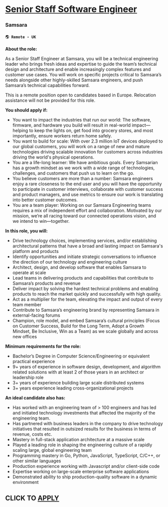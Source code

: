 # [Senior Staff Software Engineer](https://www.remotewlb.com/apply/senior-staff-software-engineer-129230)  
### Samsara  
#### `🌎 Remote - UK`  

**About the role:**

As a Senior Staff Engineer at Samsara, you will be a technical engineering leader who brings fresh ideas and expertise to guide the team’s technical design and architecture and enable increasingly complex features and customer use cases. You will work on specific projects critical to Samsara’s needs alongside other highly-skilled Samsara engineers, and push Samsara’s technical capabilities forward.

This is a remote position open to candidates based in Europe. Relocation assistance will not be provided for this role.

**You should apply if:**

  * You want to impact the industries that run our world: The software, firmware, and hardware you build will result in real-world impact—helping to keep the lights on, get food into grocery stores, and most importantly, ensure workers return home safely.
  * You want to build for scale: With over 2.3 million IoT devices deployed to our global customers, you will work on a range of new and mature technologies driving scalable innovation for customers across industries driving the world's physical operations.
  * You are a life-long learner: We have ambitious goals. Every Samsarian has a growth mindset as we work with a wide range of technologies, challenges, and customers that push us to learn on the go.
  * You believe customers are more than a number: Samsara engineers enjoy a rare closeness to the end user and you will have the opportunity to participate in customer interviews, collaborate with customer success and product managers, and use metrics to ensure our work is translating into better customer outcomes.
  * You are a team player: Working on our Samsara Engineering teams requires a mix of independent effort and collaboration. Motivated by our mission, we’re all racing toward our connected operations vision, and we intend to win—together.

**In this role, you will:**

  * Drive technology choices, implementing services, and/or establishing architectural patterns that have a broad and lasting impact on Samsara's platform and products
  * Identify opportunities and initiate strategic conversations to influence the direction of our technology and engineering culture
  * Architect, design, and develop software that enables Samsara to operate at scale
  * Lead teams in delivering products and capabilities that contribute to Samsara’s products and revenue
  * Deliver impact by solving the hardest technical problems and enabling products to reach the market quickly and successfully with high quality.
  * Act as a multiplier for the team, elevating the impact and output of every team member
  * Contribute to Samsara’s engineering brand by representing Samsara in external-facing forums
  * Champion, role model, and embed Samsara’s cultural principles (Focus on Customer Success, Build for the Long Term, Adopt a Growth Mindset, Be Inclusive, Win as a Team) as we scale globally and across new offices

**Minimum requirements for the role:**

  * Bachelor’s Degree in Computer Science/Engineering or equivalent practical experience
  * 9+ years of experience in software design, development, and algorithm related solutions with at least 2 of those years in an architect or leadership role
  * 3+ years of experience building large scale distributed systems
  * 3+ years experience leading cross-organizational projects

**An ideal candidate also has:**

  * Has worked with an engineering team of > 100 engineers and has led and initiated technology investments that affected the majority of the engineering team. 
  * Has partnered with business leaders in the company to drive technology initiatives that resulted in outsized results for the business in terms of revenue, costs etc. 
  * Mastery in full-stack application architecture at a massive scale
  * Played a leading role in shaping the engineering culture of a rapidly scaling large, global engineering team 
  * Programming mastery in Go, Python, JavaScript, TypeScript, C/C++, or other similar languages
  * Production experience working with Javascript and/or client-side code
  * Expertise working on large-scale enterprise software applications
  * Demonstrated ability to ship production-quality software in a dynamic environment

  
## CLICK TO [APPLY](https://www.remotewlb.com/apply/senior-staff-software-engineer-129230)

